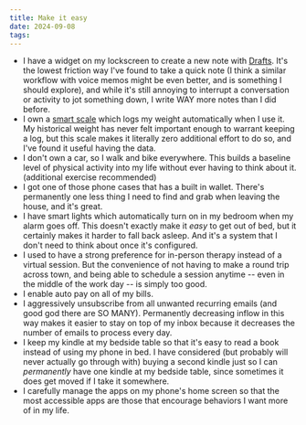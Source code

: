 ```yaml
---
title: Make it easy
date: 2024-09-08
tags:
---
```


* I have a widget on my lockscreen to create a new note with [Drafts](https://getdrafts.com). It's the lowest friction way I've found to take a quick note (I think a similar workflow with voice memos might be even better, and is something I should explore), and while it's still annoying to interrupt a conversation or activity to jot something down, I write WAY more notes than I did before.
* I own a [smart scale](https://www.withings.com/us/en/body/shop) which logs my weight automatically when I use it. My historical weight has never felt important enough to warrant keeping a log, but this scale makes it literally zero additional effort to do so, and I've found it useful having the data.
* I don't own a car, so I walk and bike everywhere. This builds a baseline level of physical activity into my life without ever having to think about it. (additional exercise recommended)
* I got one of those phone cases that has a built in wallet. There's permanently one less thing I need to find and grab when leaving the house, and it's great.
* I have smart lights which automatically turn on in my bedroom when my alarm goes off. This doesn't exactly make it *easy* to get out of bed, but it certainly makes it harder to fall back asleep. And it's a system that I don't need to think about once it's configured.
* I used to have a strong preference for in-person therapy instead of a virtual session. But the convenience of not having to make a round trip across town, and being able to schedule a session anytime -- even in the middle of the work day -- is simply too good.
* I enable auto pay on all of my bills.
* I aggressively unsubscribe from all unwanted recurring emails (and good god there are SO MANY). Permanently decreasing inflow in this way makes it easier to stay on top of my inbox because it decreases the number of emails to process every day.
* I keep my kindle at my bedside table so that it's easy to read a book instead of using my phone in bed. I have considered (but probably will never actually go through with) buying a second kindle just so I can *permanently* have one kindle at my bedside table, since sometimes it does get moved if I take it somewhere.
* I carefully manage the apps on my phone's home screen so that the most accessible apps are those that encourage behaviors I want more of in my life.